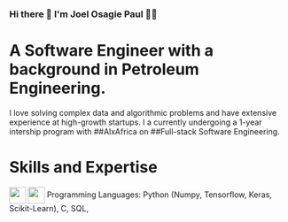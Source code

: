 ### Hi there 👋 I'm Joel Osagie Paul 👩‍💻


# A Software Engineer with a background in Petroleum Engineering. 
I love solving complex data and algorithmic problems and have extensive experience at high-growth startups.
I a currently undergoing a 1-year intership program with ##AlxAfrica on ##Full-stack Software Engineering.



# Skills and Expertise
<a><img align="center" src="https://cdn-icons-png.flaticon.com/128/5968/5968350.png" height="30" /></a>
<a><img align="center" src="https://cdn-icons-png.flaticon.com/512/3665/3665923.png" height="30" /></a>
Programming Languages: Python (Numpy, Tensorflow, Keras, Scikit-Learn), C, SQL,

